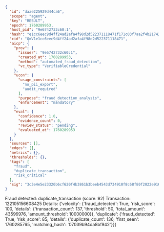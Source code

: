 ```json
{
  "id": "daae225929d44ca6",
  "scope": "agent",
  "key": "RESULT",
  "epoch": 1760289953,
  "host_pid": "9e6742732c60:1",
  "hash": "e1cc6eec9d4ff24ad2afa4f98d2d522371118471f171c03f7aa2f4b21742547b",
  "cid": "QmV1e1cc6eec9d4ff24ad2afa4f98d2d522371118471",
  "aicp": {
    "prov": {
      "issuer": "9e6742732c60:1",
      "created_at": 1760289953,
      "method": "automated_fraud_detection",
      "vc_type": "VerifiableCredential"
    },
    "ucon": {
      "usage_constraints": [
        "no_pii_export",
        "audit_required"
      ],
      "purpose": "fraud_detection_analysis",
      "enforcement": "mandatory"
    },
    "eval": {
      "confidence": 1.0,
      "evidence_count": 0,
      "review_status": "pending",
      "evaluated_at": 1760289953
    }
  },
  "sources": [],
  "edges": [],
  "metrics": {},
  "thresholds": {},
  "tags": [
    "fraud",
    "duplicate_transaction",
    "risk_critical"
  ],
  "sig": "3c3e4e5e23320b6cf620f4b3861b3beeb4543d734910f8c68f80f2022e9107a9"
}
```

Fraud detected: duplicate_transaction (score: 92)
Transaction: 122105156608425
Details: {'velocity': {'fraud_detected': True, 'risk_score': 100, 'details': {'transaction_count': 137, 'threshold': 50, 'total_amount': 43599976, 'amount_threshold': 10000000}}, 'duplicate': {'fraud_detected': True, 'risk_score': 85, 'details': {'duplicate_count': 136, 'first_seen': 1760285765, 'matching_hash': '07039b94da8bf942'}}}
